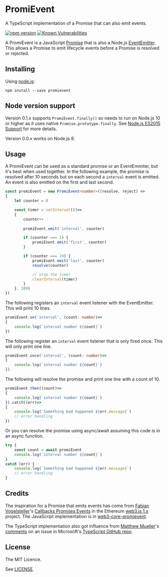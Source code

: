 # PromiEvent

A TypeScript implementation of a Promise that can also emit events.

[![npm version](https://badge.fury.io/js/promievent.svg)](https://badge.fury.io/js/promievent)
[![Known Vulnerabilities](https://snyk.io/test/github/naddison36/promievent/badge.svg)](https://snyk.io/test/github/naddison36/promievent)

A PromiEvent is a JavaScript [Promise](https://developer.mozilla.org/en-US/docs/Web/JavaScript/Reference/Global_Objects/Promise) that is also a Node.js [EventEmitter](https://nodejs.org/api/events.html). This allows a Promise to emit lifecycle events before a Promise is resolved or rejected.

## Installing

Using [node.js](https://nodejs.org/):
```
npm install --save promievent
```

## Node version support

Version 0.1.x supports `PromiEvent.finally()` so needs to run on Node.js 10 or higher as it uses native `Promise.prototype.finally`. See [Node.js ES2015 Support](https://node.green/#ES2018-features-Promise-prototype-finally) for more details.

Version 0.0.x works on Node.js 8.

## Usage

A PromiEvent can be used as a standard promise or an EventEmmiter, but it's best when used together. In the following example, the promise is resolved after 10 seconds but on each second a `interval` event is emitted. An event is also emitted on the first and last second.

```TypeScript
const promiEvent = new PromiEvent<number>((resolve, reject) =>
{
    let counter = 0

    const timer = setInterval(()=>
    {
        counter++
        
        promiEvent.emit('interval', counter)

        if (counter === 1) {
            promiEvent.emit('first', counter)
        }

        if (counter === 10) {
            promiEvent.emit('last', counter)
            resolve(counter)

            // stop the timer
            clearInterval(timer)
        }
    }, 100)
})
```

The following registers an `interval` event listener with the EventEmitter. This will print 10 lines.
```TypeScript
promiEvent.on('interval', (count: number)=>
{
    console.log(`interval number ${count}`)
})
```

The following register an `interval` event listener that is only fired once. This will only print one line.
```TypeScript
promiEvent.once('interval', (count: number)=>
{
    console.log(`interval number ${count}`)
})
```

The following will resolve the promise and print one line with a count of 10.
```TypeScript
promiEvent.then((count)=>
{
    console.log(`interval number ${count}`)
}).catch((err)=>
{
	console.log(`Something bad happened ${err.message}`)
	// error handling
})
```

Or you can resolve the promise using async/await assuming this code is in an async function.
```TypeScript
try {
	const count = await promiEvent
	console.log(`interval number ${count}`)
}
catch (err) {
	console.log(`Something bad happened ${err.message}`)
	// error handling
}
```

## Credits

The inspiration for a Promise that emits events has come from [Fabian Vogelsteller](https://github.com/frozeman)'s [Callbacks Promises Events](https://web3js.readthedocs.io/en/1.0/callbacks-promises-events.html) in the Ethereum [web3.js 1.x](https://github.com/ethereum/web3.js) project. The JavaScript implementation is in [web3-core-promievent](https://github.com/ethereum/web3.js/blob/1.0/packages/web3-core-promievent/src/index.js).

The TypeScript implementation also got influence from [Matthew Mueller](https://github.com/matthewmueller)'s [comments](https://github.com/Microsoft/TypeScript/issues/15202#issuecomment-318900991) on an issue in Microsoft's [TypeScript GitHub repo](https://github.com/Microsoft/TypeScript).

## License

The MIT Licence.

See [LICENSE](https://github.com/naddison36/promievent/blob/master/LICENSE).
